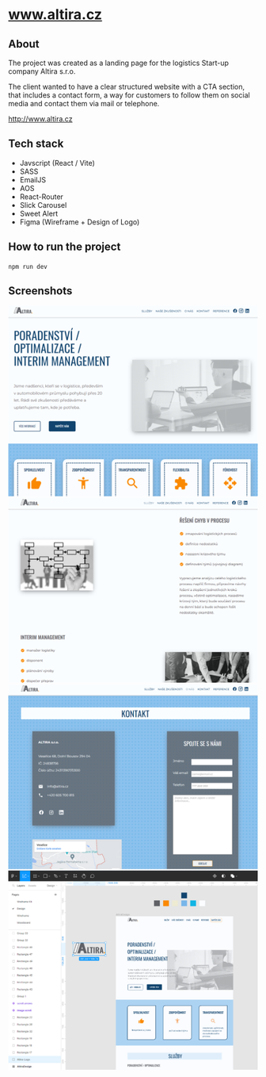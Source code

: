 # www.altira.cz

## About

The project was created as a landing page for the logistics Start-up company Altira s.r.o.

The client wanted to have a clear structured website with a CTA section, that includes a contact form, a way for customers to follow them on social media and contact them via mail or telephone.

http://www.altira.cz

## Tech stack

- Javscript (React / Vite)
- SASS
- EmailJS
- AOS
- React-Router
- Slick Carousel
- Sweet Alert
- Figma (Wireframe + Design of Logo)

## How to run the project

`npm run dev`

## Screenshots

<img src="https://github.com/queuing4oranges/altira-website/blob/main/screenshots/ScreensShAltira1.PNG">

<img src="https://github.com/queuing4oranges/altira-website/blob/main/screenshots/ScreensShAltira2.PNG">

<img src="https://github.com/queuing4oranges/altira-website/blob/main/screenshots/ScreensShAltira3.PNG">

<img src="https://github.com/queuing4oranges/altira-website/blob/main/screenshots/ScreensShAltira4.PNG">
